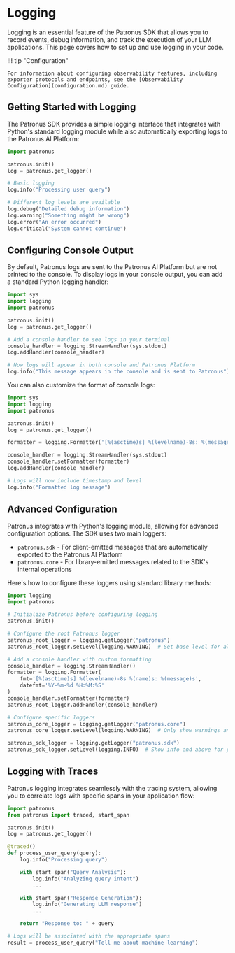 # Logging

Logging is an essential feature of the Patronus SDK that allows you to record events, debug information, and track the execution of your LLM applications.
This page covers how to set up and use logging in your code.

!!! tip "Configuration"

    For information about configuring observability features, including exporter protocols and endpoints, see the [Observability Configuration](configuration.md) guide.

## Getting Started with Logging

The Patronus SDK provides a simple logging interface that integrates with Python's standard logging module while also automatically exporting logs to the Patronus AI Platform:

```python
import patronus

patronus.init()
log = patronus.get_logger()

# Basic logging
log.info("Processing user query")

# Different log levels are available
log.debug("Detailed debug information")
log.warning("Something might be wrong")
log.error("An error occurred")
log.critical("System cannot continue")
```

## Configuring Console Output

By default, Patronus logs are sent to the Patronus AI Platform but are not printed to the console.
To display logs in your console output, you can add a standard Python logging handler:

```python
import sys
import logging
import patronus

patronus.init()
log = patronus.get_logger()

# Add a console handler to see logs in your terminal
console_handler = logging.StreamHandler(sys.stdout)
log.addHandler(console_handler)

# Now logs will appear in both console and Patronus Platform
log.info("This message appears in the console and is sent to Patronus")
```

You can also customize the format of console logs:

```python
import sys
import logging
import patronus

patronus.init()
log = patronus.get_logger()

formatter = logging.Formatter('[%(asctime)s] %(levelname)-8s: %(message)s')

console_handler = logging.StreamHandler(sys.stdout)
console_handler.setFormatter(formatter)
log.addHandler(console_handler)

# Logs will now include timestamp and level
log.info("Formatted log message")
```

## Advanced Configuration

Patronus integrates with Python's logging module, allowing for advanced configuration options. The SDK uses two main loggers:

- `patronus.sdk` - For client-emitted messages that are automatically exported to the Patronus AI Platform
- `patronus.core` - For library-emitted messages related to the SDK's internal operations

Here's how to configure these loggers using standard library methods:

```python
import logging
import patronus

# Initialize Patronus before configuring logging
patronus.init()

# Configure the root Patronus logger
patronus_root_logger = logging.getLogger("patronus")
patronus_root_logger.setLevel(logging.WARNING)  # Set base level for all Patronus loggers

# Add a console handler with custom formatting
console_handler = logging.StreamHandler()
formatter = logging.Formatter(
    fmt='[%(asctime)s] %(levelname)-8s %(name)s: %(message)s',
    datefmt='%Y-%m-%d %H:%M:%S'
)
console_handler.setFormatter(formatter)
patronus_root_logger.addHandler(console_handler)

# Configure specific loggers
patronus_core_logger = logging.getLogger("patronus.core")
patronus_core_logger.setLevel(logging.WARNING)  # Only show warnings and above for internal SDK messages

patronus_sdk_logger = logging.getLogger("patronus.sdk")
patronus_sdk_logger.setLevel(logging.INFO)  # Show info and above for your application logs
```

## Logging with Traces

Patronus logging integrates seamlessly with the tracing system, allowing you to correlate logs with specific spans in your application flow:

```python
import patronus
from patronus import traced, start_span

patronus.init()
log = patronus.get_logger()

@traced()
def process_user_query(query):
    log.info("Processing query")

    with start_span("Query Analysis"):
        log.info("Analyzing query intent")
        ...

    with start_span("Response Generation"):
        log.info("Generating LLM response")
        ...

    return "Response to: " + query

# Logs will be associated with the appropriate spans
result = process_user_query("Tell me about machine learning")
```
